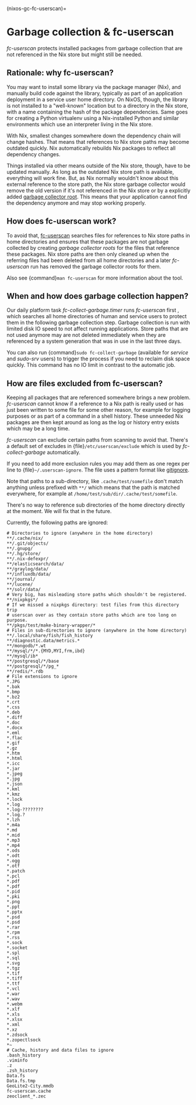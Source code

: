 (nixos-gc-fc-userscan)=

# Garbage collection & fc-userscan

*fc-userscan* protects installed packages from garbage collection that are not
referenced in the Nix store but might still be needed.

## Rationale: why fc-userscan?

You may want to install some library via the package manager (Nix), and
manually build code against the library, typically as part of an application
deployment in a service user home directory. On NixOS, though, the library is
not installed to a "well-known" location but to a directory in the Nix store,
with a name containing the hash of the package dependencies. Same goes for
creating a Python virtualenv using a Nix-installed Python and similar
environments which use an interpreter living in the Nix store.

With Nix, smallest changes somewhere down the dependency chain will change
hashes. That means that references to Nix store paths may become outdated
quickly. Nix automatically rebuilds Nix packages to reflect all dependency
changes.

Things installed via other means outside of the Nix store, though, have to be
updated manually. As long as the outdated Nix store path is available,
everything will work fine. But, as Nix normally wouldn't know about this
external reference to the store path, the Nix store garbage collector would remove
the old version if it's not referenced in the Nix store or by a explicitly
added [garbage collector root](https://nixos.org/manual/nix/stable/package-management/garbage-collector-roots.html).
This means that your application cannot find the dependency anymore and may
stop working properly.

## How does fc-userscan work?

To avoid that, [fc-userscan](https://github.com/flyingcircusio/userscan)
searches files for references to Nix store paths in home directories and
ensures that these packages are not garbage collected by creating *garbage
collector roots* for the files that reference these packages. Nix store paths
are then only cleaned up when the referring files had been deleted from all
home directories and a later *fc-userscan* run has removed the garbage
collector roots for them.

Also see {command}`man fc-userscan` for more information about the tool.

## When and how does garbage collection happen?

Our daily platform task *fc-collect-garbage.timer* runs *fc-userscan* first
, which searches all home directories of human and service users to protect
them in the following garbage collection step. Garbage collection is run
with limited disk IO speed to not affect running applications. Store paths
that are not used anymore may are not deleted immediately when they are
referenced by a system generation that was in use in the last three days.

You can also run {command}`sudo fc-collect-garbage` (available for *service*
and *sudo-srv* users) to trigger the process if you need to reclaim disk
space quickly. This command has no IO limit in contrast to the automatic job.

## How are files excluded from fc-userscan?

Keeping all packages that are referenced somewhere brings a new problem.
*fc-userscan* cannot know if a reference to a Nix path is really used or has
just been written to some file for some other reason, for example for
logging purposes or as part of a command in a shell history. These unneeded
Nix packages are then kept around as long as the log or history entry exists
which may be a long time.

*fc-userscan* can exclude certain paths from scanning to avoid that. There's a
default set of excludes in {file}`/etc/userscan/exclude` which is used
by *fc-collect-garbage* automatically.

If you need to add more exclusion rules you may add them as one regex per line
to {file}`~/.userscan-ignore`. The file uses a pattern format like
[gitignore](https://git-scm.com/docs/gitignore).

Note that paths to a sub-directory, like `.cache/test/somefile` don't match
anything unless prefixed with `**/` which means that the path is matched
everywhere, for example at `/home/test/sub/dir/.cache/test/somefile`.

There's no way to reference sub directories of the home directory directly at
the moment. We will fix that in the future.

Currently, the following paths are ignored:

~~~shell
# Directories to ignore (anywhere in the home directory)
**/.cache/nix/
**/.git/objects/
**/.gnupg/
**/.hg/store/
**/.nix-defexpr/
**/elasticsearch/data/
**/graylog/data/
**/influxdb/data/
**/journal/
**/lucene/
**/solr/data/
# Very big, has misleading store paths which shouldn't be registered.
**/nixpkgs*/
# If we missed a nixpkgs directory: test files from this directory trip
# userscan over as they contain store paths which are too long on purpose.
**/pkgs/test/make-binary-wrapper/*
# Files in sub-directories to ignore (anywhere in the home directory)
**/.local/share/fish/fish_history
**/diagnostic.data/metrics.*
**/mongodb/*.wt
**/mysql/*/*.{MYD,MYI,frm,ibd}
**/mysql/ib*
**/postgresql/*/base
**/postgresql/*/pg_*
**/redis/*.rdb
# File extensions to ignore
*.JPG
*.bak
*.bmp
*.bz2
*.crt
*.css
*.deb
*.diff
*.doc
*.docx
*.eml
*.flac
*.gif
*.gz
*.htm
*.html
*.icc
*.jar
*.jpeg
*.jpg
*.json
*.kml
*.kmz
*.lock
*.log
*.log-????????
*.log.?
*.lzh
*.m4a
*.md
*.mid
*.mp3
*.mp4
*.ods
*.odt
*.ogg
*.otf
*.patch
*.pcl
*.pdf
*.pdf
*.pid
*.pki
*.png
*.ppt
*.pptx
*.psd
*.psd
*.rar
*.rpm
*.rss
*.sock
*.socket
*.spl
*.sql
*.svg
*.tgz
*.tif
*.tiff
*.ttf
*.vcl
*.war
*.wav
*.webm
*.xlf
*.xls
*.xlsx
*.xml
*.xz
*.zdsock
*.zopectlsock
*~
# Cache, history and data files to ignore
.bash_history
.viminfo
.z
.zsh_history
Data.fs
Data.fs.tmp
GeoLite2-City.mmdb
fc-userscan.cache
zeoclient_*.zec
~~~
